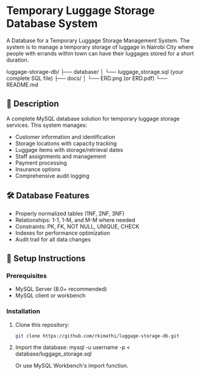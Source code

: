# Temporary Luggage Storage Database System
A Database for a Temporary Luggage Storage Management System. The system is to manage a temporary storage of luggage in Nairobi City where people with errands within town can have their luggages stored for a short duration.

luggage-storage-db/
  ├── database/
  │   └── luggage_storage.sql (your complete SQL file)
  ├── docs/
  │   └── ERD.png (or ERD.pdf)
  └── README.md

## 📖 Description
A complete MySQL database solution for temporary luggage storage services. This system manages:
- Customer information and identification
- Storage locations with capacity tracking
- Luggage items with storage/retrieval dates
- Staff assignments and management
- Payment processing
- Insurance options
- Comprehensive audit logging

## 🛠️ Database Features
- Properly normalized tables (1NF, 2NF, 3NF)
- Relationships: 1-1, 1-M, and M-M where needed
- Constraints: PK, FK, NOT NULL, UNIQUE, CHECK
- Indexes for performance optimization
- Audit trail for all data changes

## 🚀 Setup Instructions

### Prerequisites
- MySQL Server (8.0+ recommended)
- MySQL client or workbench

### Installation
1. Clone this repository:
   ```bash
   git clone https://github.com/rkimathi/luggage-storage-db.git

2. Import the database:
   mysql -u username -p < database/luggage_storage.sql
   
   Or use MySQL Workbench's import function.


